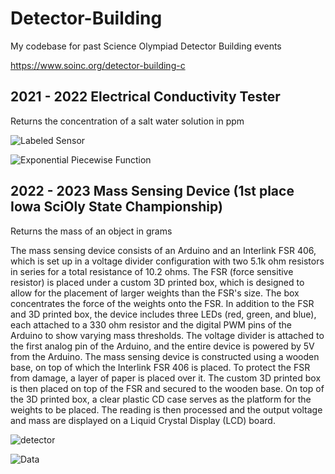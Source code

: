 # Detector-Building

My codebase for past Science Olympiad Detector Building events

https://www.soinc.org/detector-building-c

## 2021 - 2022 Electrical Conductivity Tester

Returns the concentration of a salt water solution in ppm

![Labeled Sensor](https://github.com/nithinrjohn/Detector-Building/assets/51685976/dbf265fb-fdac-442b-97f3-e2560e9456b6)

![Exponential Piecewise Function](https://github.com/nithinrjohn/Detector-Building/assets/51685976/634d053d-5412-4a18-8ce2-abf0a7423588)

## 2022 - 2023 Mass Sensing Device (1st place Iowa SciOly State Championship)

Returns the mass of an object in grams

The mass sensing device consists of an Arduino and an Interlink FSR 406, which is set up in a voltage divider configuration with two 5.1k ohm resistors in series for a total resistance of 10.2 ohms. The FSR (force sensitive resistor) is placed under a custom 3D printed box, which is designed to allow for the placement of larger weights than the FSR's size. The box concentrates the force of the weights onto the FSR. In addition to the FSR and 3D printed box, the device includes three LEDs (red, green, and blue), each attached to a 330 ohm resistor and the digital PWM pins of the Arduino to show varying mass thresholds. The voltage divider is attached to the first analog pin of the Arduino, and the entire device is powered by 5V from the Arduino. The mass sensing device is constructed using a wooden base, on top of which the Interlink FSR 406 is placed. To protect the FSR from damage, a layer of paper is placed over it. The custom 3D printed box is then placed on top of the FSR and secured to the wooden base. On top of the 3D printed box, a clear plastic CD case serves as the platform for the weights to be placed. The reading is then processed and the output voltage and mass are displayed on a Liquid Crystal Display (LCD) board.

![detector](https://github.com/nithinrjohn/Detector-Building/assets/51685976/706bea8f-9030-4a14-b9bc-19258b9ad0c5)

![Data](https://github.com/nithinrjohn/Detector-Building/assets/51685976/053dab3b-06ea-4281-b20e-2c6a232bdeef)
